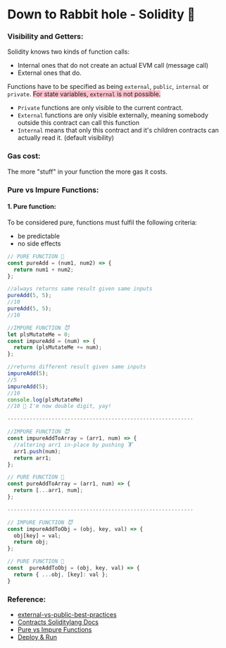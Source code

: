 # Down to Rabbit hole - Solidity :rabbit:

### Visibility and Getters:

Solidity knows two kinds of function calls:
- Internal ones that do not create an actual EVM call (message call)
- External ones that do.

Functions have to be specified as being `external`, `public`, `internal` or `private`. <span style="background-color: pink;">For state variables, `external` is not possible.</span>

- `Private` functions are only visible to the current contract.
- `External` functions are only visible externally, meaning somebody outside this contract can call this function
- `Internal` means that only this contract and it's children contracts can actually read it. (default visibility)

### Gas cost:

The more "stuff" in your function the more gas it costs.

### Pure vs Impure Functions:

#### 1. Pure function:

To be considered pure, functions must fulfil the following criteria:
- be predictable
- no side effects

```javascript
// PURE FUNCTION 👼
const pureAdd = (num1, num2) => {
  return num1 + num2;
};

//always returns same result given same inputs
pureAdd(5, 5);
//10
pureAdd(5, 5);
//10

//IMPURE FUNCTION 😈
let plsMutateMe = 0;
const impureAdd = (num) => {
  return (plsMutateMe += num);
};

//returns different result given same inputs
impureAdd(5);
//5
impureAdd(5);
//10
console.log(plsMutateMe)
//10 🥳 I'm now double digit, yay!

-----------------------------------------------------------

//IMPURE FUNCTION 😈
const impureAddToArray = (arr1, num) => {
  //altering arr1 in-place by pushing 🏋️
  arr1.push(num);
  return arr1;
};

// PURE FUNCTION 👼
const pureAddToArray = (arr1, num) => {
  return [...arr1, num];
};

-----------------------------------------------------------

// IMPURE FUNCTION 😈
const impureAddToObj = (obj, key, val) => {
  obj[key] = val;
  return obj;
};

// PURE FUNCTION 👼
const  pureAddToObj = (obj, key, val) => {
  return { ...obj, [key]: val };
}
```



### Reference:

- [external-vs-public-best-practices](https://ethereum.stackexchange.com/questions/19380/external-vs-public-best-practices)
- [Contracts Soliditylang Docs](https://docs.soliditylang.org/en/v0.8.10/contracts.html)
- [Pure vs Impure Functions](https://dev.to/sanspanic/pure-vs-impure-functions-50aj)
- [Deploy & Run](https://remix-ide.readthedocs.io/en/latest/udapp.html)